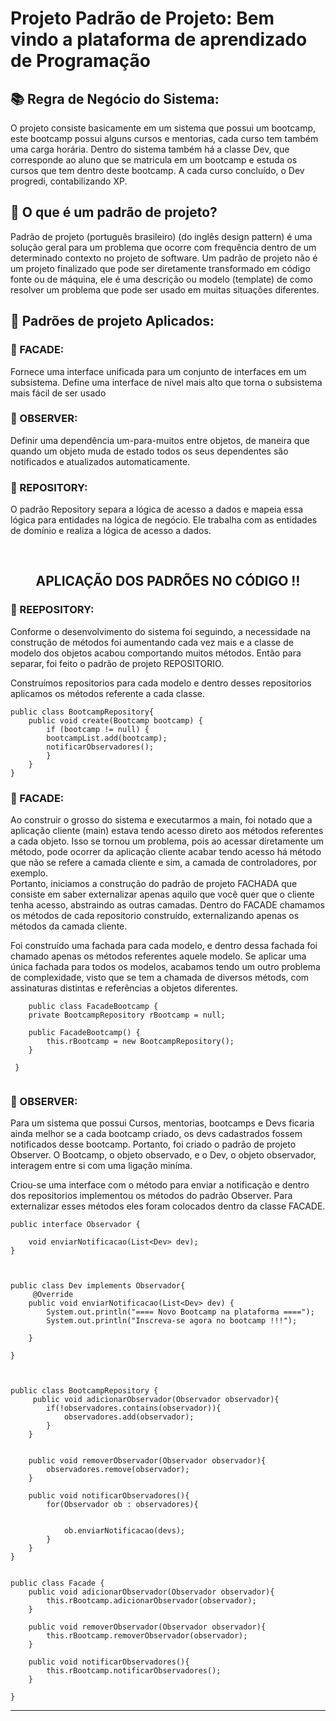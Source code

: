 <h1> Projeto Padrão de Projeto: Bem vindo a plataforma de aprendizado de Programação</h1>


<h2> 📚 Regra de Negócio do Sistema: </h2>

<p>
O projeto consiste basicamente em um sistema que possui um bootcamp, 
este bootcamp possui alguns cursos e mentorias, cada curso tem também 
uma carga horária. Dentro do sistema também há a classe Dev, 
que corresponde ao aluno que se matricula em um bootcamp e estuda 
os cursos que tem dentro deste bootcamp. A cada curso concluído, 
o Dev progredi, contabilizando XP. 


</p>

<h2> 💎 O que é um padrão de projeto? </h2>
<p>Padrão de projeto (português brasileiro) (do inglês design pattern) é uma solução geral para um 
problema que ocorre com frequência dentro de um determinado contexto no projeto de software. 
Um padrão de projeto não é um projeto finalizado que pode ser diretamente transformado em 
código fonte ou de máquina, ele é uma descrição ou modelo (template) de como resolver um 
problema que pode ser usado em muitas situações diferentes.</p>


<h2>🔺 Padrões de projeto Aplicados:</h2>

<h3>🔺 FACADE:</h3>

<p>
Fornece uma interface unificada para um conjunto de interfaces em um subsistema. Define uma interface de nível mais alto que torna o subsistema mais fácil de ser usado</p>
<h3>🔺 OBSERVER:</h3>

<p> Definir uma dependência um-para-muitos entre objetos, de maneira que quando um objeto muda de estado todos os seus dependentes são notificados e atualizados automaticamente.</p>

<h3>🔺 REPOSITORY:</h3>

<p>O padrão Repository separa a lógica de acesso a dados e mapeia essa lógica para entidades na lógica de negócio. Ele trabalha com as entidades de domínio e realiza a lógica de acesso a dados. </p>

<br>


<h2 align="center"> APLICAÇÃO DOS PADRÕES NO CÓDIGO  ‼️ </h2>
<p>
<h3>🔻 REEPOSITORY: </h3> 
Conforme o desenvolvimento do sistema foi seguindo, a necessidade na construção de métodos foi aumentando cada vez mais e a classe de modelo dos objetos acabou comportando muitos métodos. Então para separar, foi feito o padrão de projeto REPOSITORIO. 

Construímos repositorios para cada modelo e dentro desses repositorios aplicamos os métodos referente a cada classe.
~~~
public class BootcampRepository{
    public void create(Bootcamp bootcamp) {
        if (bootcamp != null) {
        bootcampList.add(bootcamp);
        notificarObservadores();
        }
    }
}
~~~

<h3>🔻 FACADE:</h3>
<p>Ao construir o grosso do sistema e executarmos a main, foi notado que a aplicação cliente (main) estava tendo 
acesso direto aos métodos referentes a cada objeto. Isso se tornou um problema, pois ao acessar diretamente 
um método, pode ocorrer da aplicação cliente acabar tendo acesso há método que não se refere a camada cliente 
e sim, a camada de controladores, por exemplo.
<br>
Portanto, iniciamos a construção do padrão de projeto FACHADA que consiste em saber externalizar apenas aquilo 
que você quer que o cliente tenha acesso, abstraindo as outras camadas. Dentro do FACADE chamamos os métodos 
de cada repositorio construído, externalizando apenas os métodos da camada cliente.

Foi construído uma fachada para cada modelo, e dentro dessa fachada foi chamado apenas os métodos referentes aquele modelo.
Se aplicar uma única fachada para todos os modelos, acabamos tendo um outro problema de complexidade, visto que se tem
a chamada de diversos métods, com assinaturas distintas e referências a objetos diferentes.
~~~
    public class FacadeBootcamp {
    private BootcampRepository rBootcamp = null;

    public FacadeBootcamp() {
        this.rBootcamp = new BootcampRepository();
    }

 }


~~~

<h3>🔻 OBSERVER: </h3>
Para um sistema que possui Cursos, mentorias, bootcamps e Devs ficaria ainda melhor se a cada bootcamp criado, os devs cadastrados fossem notificados desse bootcamp. Portanto, foi criado o padrão de projeto Observer.
O Bootcamp, o objeto observado, e o Dev, o objeto observador, interagem entre si com uma ligação miníma.

Criou-se uma interface com o método para enviar a notificação e dentro dos repositorios implementou os métodos do padrão Observer.
Para externalizar esses métodos eles foram colocados dentro da classe FACADE.


~~~
public interface Observador {

    void enviarNotificacao(List<Dev> dev);
}



public class Dev implements Observador{
     @Override
    public void enviarNotificacao(List<Dev> dev) {
        System.out.println("==== Novo Bootcamp na plataforma ====");
        System.out.println("Inscreva-se agora no bootcamp !!!");

    }

}



public class BootcampRepository {
     public void adicionarObservador(Observador observador){
        if(!observadores.contains(observador)){
            observadores.add(observador);
        }
    }


    public void removerObservador(Observador observador){
        observadores.remove(observador);
    }

    public void notificarObservadores(){
        for(Observador ob : observadores){
           
            
            ob.enviarNotificacao(devs);
        }
    }
}


public class Facade {
    public void adicionarObservador(Observador observador){
        this.rBootcamp.adicionarObservador(observador);
    }

    public void removerObservador(Observador observador){
        this.rBootcamp.removerObservador(observador);
    }

    public void notificarObservadores(){
        this.rBootcamp.notificarObservadores();
    }

}
~~~

</p>
    
-----------

